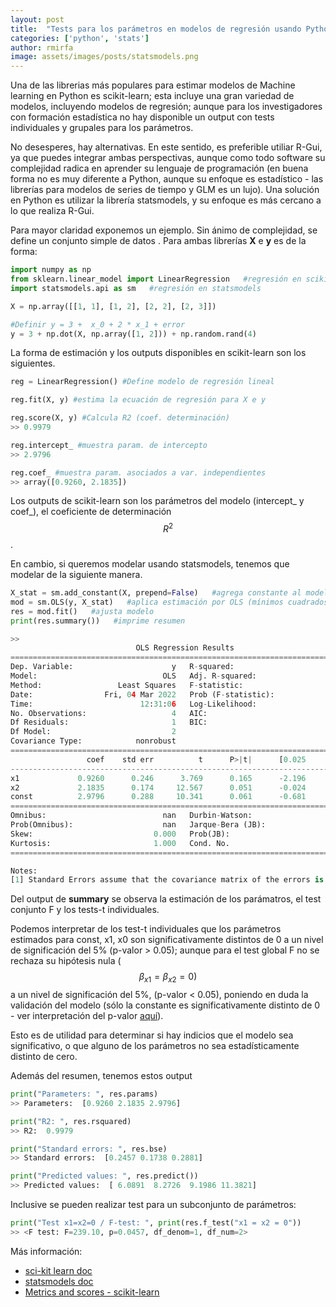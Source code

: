 ```yaml
---
layout: post
title:  "Tests para los parámetros en modelos de regresión usando Python"
categories: ['python', 'stats']
author: rmirfa
image: assets/images/posts/statsmodels.png
---
```

Una de las librerias más populares para estimar modelos de Machine learning en Python es scikit-learn; esta incluye una gran variedad de modelos, incluyendo modelos de regresión; aunque para los investigadores con formación estadística no hay disponible un output con tests individuales y grupales para los parámetros. 

No desesperes, hay alternativas. En este sentido, es preferible utiliar R-Gui, ya que puedes integrar ambas perspectivas, aunque como todo software su complejidad radica en aprender su lenguaje de programación (en buena forma no es muy diferente a Python, aunque su enfoque es estadístico -  las librerías para modelos de series de tiempo y GLM es un lujo). Una solución en Python es utilizar la librería statsmodels, y su enfoque es más cercano a lo que realiza R-Gui. 

Para mayor claridad exponemos un ejemplo. Sin ánimo de complejidad, se define un conjunto simple de datos . Para ambas librerías **X** e **y** es de la forma: 

```python
import numpy as np
from sklearn.linear_model import LinearRegression   #regresión en scikit-learn
import statsmodels.api as sm   #regresión en statsmodels

X = np.array([[1, 1], [1, 2], [2, 2], [2, 3]])

#Definir y = 3 +  x_0 + 2 * x_1 + error
y = 3 + np.dot(X, np.array([1, 2])) + np.random.rand(4)
```

La forma de estimación y los outputs disponibles en scikit-learn son los siguientes.

```python
reg = LinearRegression() #Define modelo de regresión lineal

reg.fit(X, y) #estima la ecuación de regresión para X e y

reg.score(X, y) #Calcula R2 (coef. determinación)
>> 0.9979
```

```python
reg.intercept_ #muestra param. de intercepto
>> 2.9796
```

```python
reg.coef_ #muestra param. asociados a var. independientes
>> array([0.9260, 2.1835])
```

Los outputs de scikit-learn son los parámetros del modelo (intercept_ y coef_), el coeficiente de determinación $$R^2$$.

En cambio, si queremos modelar usando statsmodels, tenemos que modelar de la siguiente manera. 

```python
X_stat = sm.add_constant(X, prepend=False)   #agrega constante al modelo
mod = sm.OLS(y, X_stat)   #aplica estimación por OLS (mínimos cuadrados)
res = mod.fit()   #ajusta modelo
print(res.summary())   #imprime resumen

>>
                            OLS Regression Results                            
==============================================================================
Dep. Variable:                      y   R-squared:                       0.998
Model:                            OLS   Adj. R-squared:                  0.994
Method:                 Least Squares   F-statistic:                     239.1
Date:                Fri, 04 Mar 2022   Prob (F-statistic):             0.0457
Time:                        12:31:06   Log-Likelihood:                 4.0974
No. Observations:                   4   AIC:                            -2.195
Df Residuals:                       1   BIC:                            -4.036
Df Model:                           2                                         
Covariance Type:            nonrobust                                         
==============================================================================
                 coef    std err          t      P>|t|      [0.025      0.975]
------------------------------------------------------------------------------
x1             0.9260      0.246      3.769      0.165      -2.196       4.048
x2             2.1835      0.174     12.567      0.051      -0.024       4.391
const          2.9796      0.288     10.341      0.061      -0.681       6.641
==============================================================================
Omnibus:                          nan   Durbin-Watson:                   2.000
Prob(Omnibus):                    nan   Jarque-Bera (JB):                0.667
Skew:                           0.000   Prob(JB):                        0.717
Kurtosis:                       1.000   Cond. No.                         10.4
==============================================================================

Notes:
[1] Standard Errors assume that the covariance matrix of the errors is correctly specified.
```

Del output de **summary** se observa la estimación de los parámatros, el test conjunto F y los tests-t individuales. 

Podemos interpretar de los test-t individuales que los parámetros estimados para const, x1, x0 son significativamente distintos de 0 a un nivel de significación del 5% (p-valor &gt; 0.05); aunque para el test global F no se rechaza su hipótesis nula ($$\beta_{x1}=\beta_{x2}=0)$$ a un nivel de significación del 5%, (p-valor &lt; 0.05), poniendo en duda la validación del modelo (sólo la constante es significativamente distinto de 0 - ver interpretación del p-valor [aquí]({{site.baseurl}}/p-value)).

Esto es de utilidad para determinar si hay indicios que el modelo sea significativo, o que alguno de los parámetros no sea estadísticamente distinto de cero.

Además del resumen, tenemos estos output

```python
print("Parameters: ", res.params)
>> Parameters:  [0.9260 2.1835 2.9796]

print("R2: ", res.rsquared)
>> R2:  0.9979

print("Standard errors: ", res.bse)
>> Standard errors:  [0.2457 0.1738 0.2881]

print("Predicted values: ", res.predict())
>> Predicted values:  [ 6.0891  8.2726  9.1986 11.3821]
```

Inclusive se pueden realizar test para un subconjunto de parámetros:

```python
print("Test x1=x2=0 / F-test: ", print(res.f_test("x1 = x2 = 0"))
>> <F test: F=239.10, p=0.0457, df_denom=1, df_num=2>
```

Más información:

- [sci-kit learn doc](https://scikit-learn.org/stable/modules/generated/sklearn.linear_model.LinearRegression.html)
- [statsmodels doc](https://www.statsmodels.org/stable/regression.html)
- [Metrics and scores - scikit-learn](https://scikit-learn.org/stable/modules/model_evaluation.html)